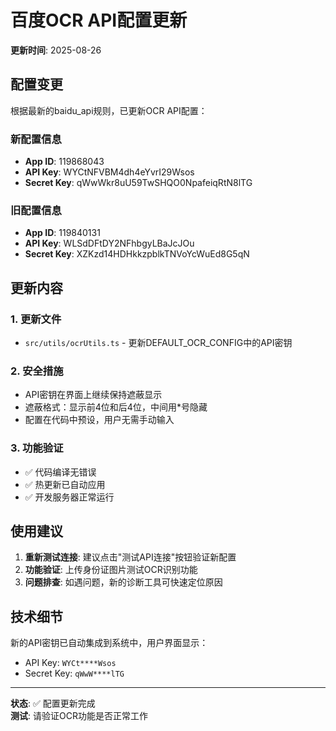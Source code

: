 # 百度OCR API配置更新

**更新时间**: 2025-08-26

## 配置变更

根据最新的baidu_api规则，已更新OCR API配置：

### 新配置信息
- **App ID**: 119868043
- **API Key**: WYCtNFVBM4dh4eYvrI29Wsos  
- **Secret Key**: qWwWkr8uU59TwSHQO0NpafeiqRtN8lTG

### 旧配置信息
- **App ID**: 119840131
- **API Key**: WLSdDFtDY2NFhbgyLBaJcJOu
- **Secret Key**: XZKzd14HDHkkzpblkTNVoYcWuEd8G5qN

## 更新内容

### 1. 更新文件
- `src/utils/ocrUtils.ts` - 更新DEFAULT_OCR_CONFIG中的API密钥

### 2. 安全措施
- API密钥在界面上继续保持遮蔽显示
- 遮蔽格式：显示前4位和后4位，中间用*号隐藏
- 配置在代码中预设，用户无需手动输入

### 3. 功能验证
- ✅ 代码编译无错误
- ✅ 热更新已自动应用
- ✅ 开发服务器正常运行

## 使用建议

1. **重新测试连接**: 建议点击"测试API连接"按钮验证新配置
2. **功能验证**: 上传身份证图片测试OCR识别功能
3. **问题排查**: 如遇问题，新的诊断工具可快速定位原因

## 技术细节

新的API密钥已自动集成到系统中，用户界面显示：
- API Key: `WYCt****Wsos`
- Secret Key: `qWwW****lTG`

---

**状态**: ✅ 配置更新完成  
**测试**: 请验证OCR功能是否正常工作